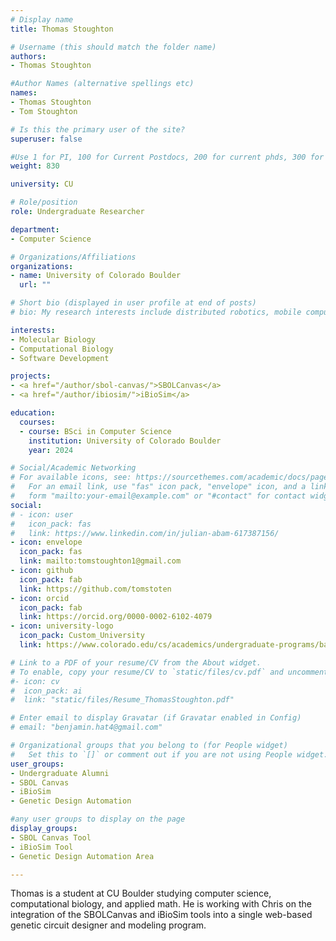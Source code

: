 ```yaml
---
# Display name
title: Thomas Stoughton

# Username (this should match the folder name)
authors:
- Thomas Stoughton

#Author Names (alternative spellings etc)
names:
- Thomas Stoughton
- Tom Stoughton

# Is this the primary user of the site?
superuser: false

#Use 1 for PI, 100 for Current Postdocs, 200 for current phds, 300 for current masters, 400 for current undergrads, 800 for alum postdocs, 810 for alum phds, 820 for alum masters, and 830 for alum undergrads, 900 for tools, 1000 for projects
weight: 830

university: CU

# Role/position
role: Undergraduate Researcher

department:
- Computer Science

# Organizations/Affiliations
organizations:
- name: University of Colorado Boulder
  url: ""

# Short bio (displayed in user profile at end of posts)
# bio: My research interests include distributed robotics, mobile computing and programmable matter.

interests:
- Molecular Biology
- Computational Biology
- Software Development

projects:
- <a href="/author/sbol-canvas/">SBOLCanvas</a>
- <a href="/author/ibiosim/">iBioSim</a>

education:
  courses:
  - course: BSci in Computer Science
    institution: University of Colorado Boulder
    year: 2024

# Social/Academic Networking
# For available icons, see: https://sourcethemes.com/academic/docs/page-builder/#icons
#   For an email link, use "fas" icon pack, "envelope" icon, and a link in the
#   form "mailto:your-email@example.com" or "#contact" for contact widget.
social:
# - icon: user
#   icon_pack: fas
#   link: https://www.linkedin.com/in/julian-abam-617387156/
- icon: envelope
  icon_pack: fas
  link: mailto:tomstoughton1@gmail.com
- icon: github
  icon_pack: fab
  link: https://github.com/tomstoten
- icon: orcid
  icon_pack: fab
  link: https://orcid.org/0000-0002-6102-4079
- icon: university-logo
  icon_pack: Custom_University
  link: https://www.colorado.edu/cs/academics/undergraduate-programs/bachelor-science/bachelor-science-degree-requirements

# Link to a PDF of your resume/CV from the About widget.
# To enable, copy your resume/CV to `static/files/cv.pdf` and uncomment the lines below.
#- icon: cv
#  icon_pack: ai
#  link: "static/files/Resume_ThomasStoughton.pdf"

# Enter email to display Gravatar (if Gravatar enabled in Config)
# email: "benjamin.hat4@gmail.com"

# Organizational groups that you belong to (for People widget)
#   Set this to `[]` or comment out if you are not using People widget.
user_groups:
- Undergraduate Alumni
- SBOL Canvas
- iBioSim
- Genetic Design Automation

#any user groups to display on the page
display_groups:
- SBOL Canvas Tool
- iBioSim Tool
- Genetic Design Automation Area

---
```

Thomas is a student at CU Boulder studying computer science, computational biology, and applied math. He is working with Chris on the integration of the SBOLCanvas and iBioSim tools into a single web-based genetic circuit designer and modeling program.